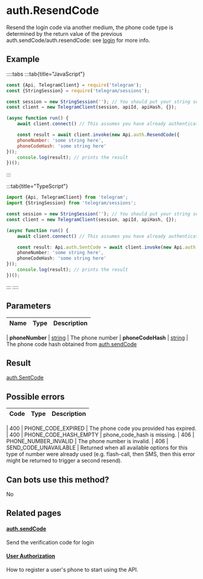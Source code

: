 # auth.ResendCode

Resend the login code via another medium, the phone code type is determined by the return value of the previous auth.sendCode/auth.resendCode: see [login](https://core.telegram.org/api/auth) for more info.



## Example

::::tabs
:::tab{title="JavaScript"}
```js
const {Api, TelegramClient} = require('telegram');
const {StringSession} = require('telegram/sessions');

const session = new StringSession(''); // You should put your string session here
const client = new TelegramClient(session, apiId, apiHash, {});

(async function run() {
    await client.connect() // This assumes you have already authenticated with .start()

    const result = await client.invoke(new Api.auth.ResendCode({
    phoneNumber: 'some string here',
    phoneCodeHash: 'some string here'
}));
    console.log(result); // prints the result
})();
```
:::

:::tab{title="TypeScript"}
```ts
import {Api, TelegramClient} from 'telegram';
import {StringSession} from 'telegram/sessions';

const session = new StringSession(''); // You should put your string session here
const client = new TelegramClient(session, apiId, apiHash, {});

(async function run() {
    await client.connect() // This assumes you have already authenticated with .start()

    const result: Api.auth.SentCode = await client.invoke(new Api.auth.ResendCode({
    phoneNumber: 'some string here',
    phoneCodeHash: 'some string here'
}));
    console.log(result); // prints the result
})();
```
:::
::::



## Parameters

| Name | Type | Description |
| :--: | ---- | ----------- |

| **phoneNumber** | [string](https://core.telegram.org/type/string) | The phone number 
| **phoneCodeHash** | [string](https://core.telegram.org/type/string) | The phone code hash obtained from [auth.sendCode](https://core.telegram.org/method/auth.sendCode) 


## Result

[auth.SentCode](https://core.telegram.org/type/auth.SentCode)



## Possible errors

| Code | Type | Description |
| :--: | ---- | ----------- |

| 400 | PHONE\_CODE\_EXPIRED | The phone code you provided has expired. 
| 400 | PHONE\_CODE\_HASH\_EMPTY | phone\_code\_hash is missing. 
| 406 | PHONE\_NUMBER\_INVALID | The phone number is invalid. 
| 406 | SEND\_CODE\_UNAVAILABLE | Returned when all available options for this type of number were already used (e.g. flash-call, then SMS, then this error might be returned to trigger a second resend). 


## Can bots use this method?

No

## Related pages

#### [auth.sendCode](https://core.telegram.org/method/auth.sendCode)

Send the verification code for login



#### [User Authorization](https://core.telegram.org/api/auth)

How to register a user's phone to start using the API.





